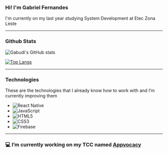 ### Hi! I'm Gabriel Fernandes
I'm currently on my last year studying System Development at Etec Zona Leste 

---
### Github Stats
![Gabudi's GitHub stats](https://github-readme-stats.vercel.app/api?username=gabrielfsantos09&show_icons=true&theme=material-palenight)

[![Top Langs](https://github-readme-stats.vercel.app/api/top-langs/?username=gabrielfsantos09&theme=material-palenight&card_width=445&layout=compact)](https://github.com/gabrielfsantos09/github-readme-stats)

---

### Technologies
These are the technologies that I already know how to work with and I’m currently improving them
- ![React Native](https://img.shields.io/badge/react_native-%2320232a.svg?style=for-the-badge&logo=react&logoColor=%2361DAFB)
- ![JavaScript](https://img.shields.io/badge/javascript-%23323330.svg?style=for-the-badge&logo=javascript&logoColor=%23F7DF1E)
- ![HTML5](https://img.shields.io/badge/html5-%23E34F26.svg?style=for-the-badge&logo=html5&logoColor=white)
- ![CSS3](https://img.shields.io/badge/css3-%231572B6.svg?style=for-the-badge&logo=css3&logoColor=white) 
- ![Firebase](https://img.shields.io/badge/firebase-%23039BE5.svg?style=for-the-badge&logo=firebase)

---

### 💻 I’m currently working on my TCC named [Appvocacy](https://github.com/gabrielfsantos09/Appvocacy)
<!-- 
**Gabudi/Gabudi** is a ✨ _special_ ✨ repository because its `README.md` (this file) appears on your GitHub profile.

Here are some ideas to get you started:

- 🔭 I’m currently working on ...
- 🌱 I’m currently learning ...
- 👯 I’m looking to collaborate on ...
- 🤔 I’m looking for help with ...
- 💬 Ask me about ...
- 📫 How to reach me: ...
- 😄 Pronouns: ...
- ⚡ Fun fact: ...
-->
